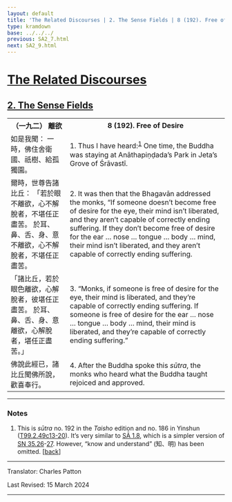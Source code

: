 ```yaml
---
layout: default
title: 'The Related Discourses | 2. The Sense Fields | 8 (192). Free of Desire'
type: kramdown
base: ../../../
previous: SA2_7.html
next: SA2_9.html
---
```


<h1><a href='../index.html'>The Related Discourses</a></h1>
<h2><a href='index.html'>2. The Sense Fields</a></h2>

<table class="trans">
  <th class='ch'>（一九二） 離欲</th>
  <th class='en'>8 (192). Free of Desire</th>
  <tr>
    <td title='t99.2.49c13'>如是我聞： 一時，佛住舍衛國、祇樹、給孤獨園。</td>
    <td id='p1'>1. Thus I have heard:<sup id="ref1"><a href="#n1">1</a></sup> One time, the Buddha was staying at Anāthapiṇḍada’s Park in Jeta’s Grove of Śrāvastī.</td>
  </tr>
  <tr>
    <td title='t99.2.49c14'>爾時，世尊告諸比丘： 「若於眼不離欲，心不解脫者，不堪任正盡苦。 於耳、鼻、舌、身、意不離欲，心不解脫者，不堪任正盡苦。</td>
    <td id='p2'>2. It was then that the Bhagavān addressed the monks, “If someone doesn’t become free of desire for the eye, their mind isn’t liberated, and they aren’t capable of correctly ending suffering. If they don’t become free of desire for the ear … nose … tongue … body … mind, their mind isn’t liberated, and they aren’t capable of correctly ending suffering.</td>
  </tr>
  <tr>
    <td title='t99.2.49c17'>「諸比丘，若於眼色離欲，心解脫者，彼堪任正盡苦。 於耳、鼻、舌、身、意離欲，心解脫者，堪任正盡苦。」</td>
    <td id='p3'>3. “Monks, if someone is free of desire for the eye, their mind is liberated, and they’re capable of correctly ending suffering. If someone is free of desire for the ear … nose … tongue … body … mind, their mind is liberated, and they’re capable of correctly ending suffering.”</td>
  </tr>
  <tr>
    <td title='t99.2.49c19'>佛說此經已，諸比丘聞佛所說，歡喜奉行。</td>
    <td id='p4'>4. After the Buddha spoke this <em>sūtra</em>, the monks who heard what the Buddha taught rejoiced and approved.</td>
  </tr>
</table>

<hr/>

<h3 id="notes">Notes</h3>

<ol>
<li id="n1">This is <em>sūtra</em> no. 192 in the <cite>Taisho</cite> edition and no. 186 in Yinshun (<a href="https://cbetaonline.dila.edu.tw/zh/T02n0099_p0049c13" target="_blank">T99.2.49c13-20</a>). It’s very similar to <a href="../01/SA1_8.html" target="_blank">SĀ 1.8</a>, which is a simpler version of <a href="https://suttacentral.net/sn35.26" target="_blank">SN 35.26</a>-<a href="https://suttacentral.net/sn35.27" target="_blank">27</a>. However, “know and understand” (知、明) has been omitted. [<a href="#ref1">back</a>]</li>
</ol>
<hr/>

<p class="translator">Translator: Charles Patton</p>
<p class='revised'>Last Revised: 15 March 2024</p>

<hr/>